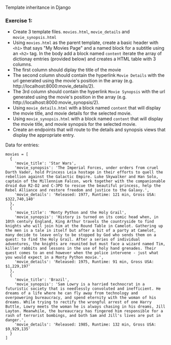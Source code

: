 Template inheritance in Django

### Exercise 1:
* Create 3 template files. ```movies.html```, ```movie_details``` and ```movie_synopsis.html```
* Using ```movies.html``` as the parent template, create a basic header with ```<h1>``` that says "My Movies Page" and a named block for a subtitle using an ```<h2>``` tag. In the body add a block named ```content``` iterate the array of dictionay emtries (provided below) and creates a HTML table with 3 columns. 
* The first column should diplay the title of the movie
* The second column should contain the hyperlink ```Movie Details``` with the url generated using the movie's position in the array (e.g. http://localhost:8000:movie_details/2).
* The 3rd column should contain the hyperlink ```Movie Synopsis``` with the url generated using the movie's position in the array (e.g. http://localhost:8000:movie_synopsis/2).
* Using ```movie_details.html``` with a block named ```content``` that will display the movie title, and movie details for the selected movie.
* Using ```movie_synopsis.html``` with a block named ```content``` that will display the movie title, and movie synopsis for the selected movie.
* Create an endpoints that will route to the details and synopsis views that display the appropriate entry.

Data for entries:
```
movies = [
  {
    'movie_title': 'Star Wars',
    'movie_synopsis': 'The Imperial Forces, under orders from cruel Darth Vader, hold Princess Leia hostage in their efforts to quell the rebellion against the Galactic Empire. Luke Skywalker and Han Solo, captain of the Millennium Falcon, work together with the companionable droid duo R2-D2 and C-3PO to rescue the beautiful princess, help the Rebel Alliance and restore freedom and justice to the Galaxy.',
    'movie_details': 'Released: 1977, Runtime: 121 min, Gross USA: $322,740,140'
  },
  {
    'movie_title': 'Monty Python and the Holy Grail',
    'movie_synopsis': 'History is turned on its comic head when, in 10th century England, King Arthur travels the countryside to find knights who will join him at the Round Table in Camelot. Gathering up the men is a tale in itself but after a bit of a party at Camelot, many decide to leave only to be stopped by God who sends them on a quest: to find the Holy Grail. After a series of individual adventures, the knights are reunited but must face a wizard named Tim, killer rabbits and lessons in the use of holy hand grenades. Their quest comes to an end however when the police intervene - just what you would expect in a Monty Python movie.',
    'movie_details': 'Released: 1975, Runtime: 91 min, Gross USA: $1,229,197'
  },
  {
    'movie_title': 'Brazil',
    'movie_synopsis': 'Sam Lowry is a harried technocrat in a futuristic society that is needlessly convoluted and inefficient. He dreams of a life where he can fly away from technology and overpowering bureaucracy, and spend eternity with the woman of his dreams. While trying to rectify the wrongful arrest of one Harry Buttle, Lowry meets the woman he is always chasing in his dreams, Jill Layton. Meanwhile, the bureaucracy has fingered him responsible for a rash of terrorist bombings, and both Sam and Jill's lives are put in danger.',
    'movie_details': 'Released: 1985, Runtime: 132 min, Gross USA: $9,929,135'
  }
]
